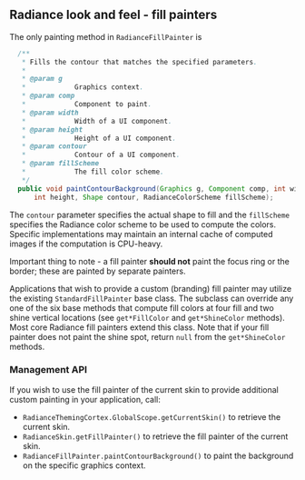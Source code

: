 ## Radiance look and feel - fill painters

The only painting method in `RadianceFillPainter` is

```java
  /**
   * Fills the contour that matches the specified parameters.
   *
   * @param g
   *            Graphics context.
   * @param comp
   *            Component to paint.
   * @param width
   *            Width of a UI component.
   * @param height
   *            Height of a UI component.
   * @param contour
   *            Contour of a UI component.
   * @param fillScheme
   *            The fill color scheme.
   */
  public void paintContourBackground(Graphics g, Component comp, int width,
      int height, Shape contour, RadianceColorScheme fillScheme);
```

The `contour` parameter specifies the actual shape to fill and the `fillScheme` specifies the Radiance color scheme to be used to compute the colors. Specific implementations may maintain an internal cache of computed images if the computation is CPU-heavy.

Important thing to note - a fill painter **should not** paint the focus ring or the border; these are painted by separate painters. 

Applications that wish to provide a custom (branding) fill painter may utilize the existing `StandardFillPainter` base class. The subclass can override any one of the six base methods that compute fill colors at four fill and two shine vertical locations (see `get*FillColor` and `get*ShineColor` methods). Most core Radiance fill painters extend this class. Note that if your fill painter does not paint the shine spot, return `null` from the `get*ShineColor` methods.

### Management API

If you wish to use the fill painter of the current skin to provide additional custom painting in your application, call:

* `RadianceThemingCortex.GlobalScope.getCurrentSkin()` to retrieve the current skin.
* `RadianceSkin.getFillPainter()` to retrieve the fill painter of the current skin.
* `RadianceFillPainter.paintContourBackground()` to paint the background on the specific graphics context.
